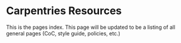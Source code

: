 # Carpentries Resources

This is the pages index. This page will be updated to be a listing of all general pages (CoC, style guide, policies, etc.)